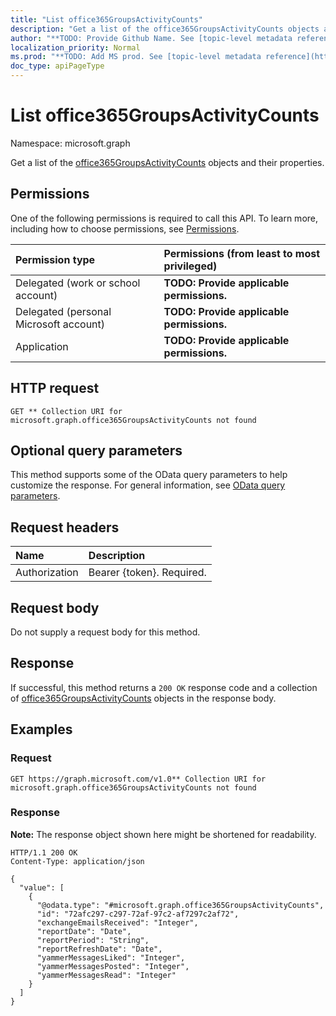 ```yaml
---
title: "List office365GroupsActivityCounts"
description: "Get a list of the office365GroupsActivityCounts objects and their properties."
author: "**TODO: Provide Github Name. See [topic-level metadata reference](https://msgo.azurewebsites.net/add/document/guidelines/metadata.html#topic-level-metadata)**"
localization_priority: Normal
ms.prod: "**TODO: Add MS prod. See [topic-level metadata reference](https://msgo.azurewebsites.net/add/document/guidelines/metadata.html#topic-level-metadata)**"
doc_type: apiPageType
---
```


# List office365GroupsActivityCounts
Namespace: microsoft.graph



Get a list of the [office365GroupsActivityCounts](../resources/office365groupsactivitycounts.md) objects and their properties.

## Permissions
One of the following permissions is required to call this API. To learn more, including how to choose permissions, see [Permissions](/graph/permissions-reference).

|Permission type|Permissions (from least to most privileged)|
|:---|:---|
|Delegated (work or school account)|**TODO: Provide applicable permissions.**|
|Delegated (personal Microsoft account)|**TODO: Provide applicable permissions.**|
|Application|**TODO: Provide applicable permissions.**|

## HTTP request

<!-- {
  "blockType": "ignored"
}
-->
``` http
GET ** Collection URI for microsoft.graph.office365GroupsActivityCounts not found
```

## Optional query parameters
This method supports some of the OData query parameters to help customize the response. For general information, see [OData query parameters](/graph/query-parameters).

## Request headers
|Name|Description|
|:---|:---|
|Authorization|Bearer {token}. Required.|

## Request body
Do not supply a request body for this method.

## Response

If successful, this method returns a `200 OK` response code and a collection of [office365GroupsActivityCounts](../resources/office365groupsactivitycounts.md) objects in the response body.

## Examples

### Request
<!-- {
  "blockType": "request",
  "name": "list_office365groupsactivitycounts"
}
-->
``` http
GET https://graph.microsoft.com/v1.0** Collection URI for microsoft.graph.office365GroupsActivityCounts not found
```


### Response
**Note:** The response object shown here might be shortened for readability.
<!-- {
  "blockType": "response",
  "truncated": true,
  "@odata.type": "Collection(microsoft.graph.office365GroupsActivityCounts)"
}
-->
``` http
HTTP/1.1 200 OK
Content-Type: application/json

{
  "value": [
    {
      "@odata.type": "#microsoft.graph.office365GroupsActivityCounts",
      "id": "72afc297-c297-72af-97c2-af7297c2af72",
      "exchangeEmailsReceived": "Integer",
      "reportDate": "Date",
      "reportPeriod": "String",
      "reportRefreshDate": "Date",
      "yammerMessagesLiked": "Integer",
      "yammerMessagesPosted": "Integer",
      "yammerMessagesRead": "Integer"
    }
  ]
}
```

